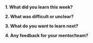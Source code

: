 **1. What did you learn this week?**

**2. What was difficult or unclear?**

**3. What do you want to learn next?**

**4. Any feedback for your mentor/team?**